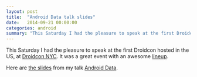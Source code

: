 ```yaml
---
layout: post
title:  "Android Data talk slides"
date:   2014-09-21 00:00:00
categories: android
summary: "This Saturday I had the pleasure to speak at the first Droidcon hosted in the US, at Droidcon NYC. It was a great event with an awesome lineup..."
---
```

This Saturday I had the pleasure to speak at the first Droidcon hosted in the US, at [Droidcon NYC](http://nyc.droidcon.com/2014/). It was a great event with an awesome [lineup](http://nyc.droidcon.com/2014/sched/).

Here are [the slides](https://speakerdeck.com/pardom/android-data/) from my talk [Android Data](http://nyc.droidcon.com/2014/dcnyc/11/).
